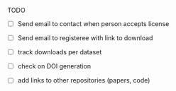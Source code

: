 TODO
- [ ] Send email to contact when person accepts license
- [ ] Send email to registeree with link to download
- [ ] track downloads per dataset
- [ ] check on DOI generation
- [ ] add links to other repositories (papers, code)




